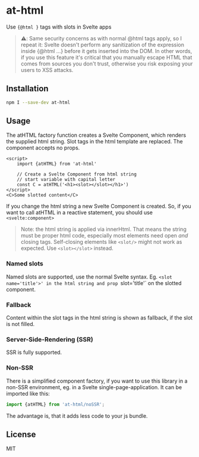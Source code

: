 # at-html

Use `{@html }` tags with slots in Svelte apps 

> ⚠️: Same security concerns as with normal @html tags apply, so I repeat it:
Svelte doesn't perform any sanitization of the expression inside {@html ...} before it gets inserted into the DOM. In other words, if you use this feature it's critical that you manually escape HTML that comes from sources you don't trust, otherwise you risk exposing your users to XSS attacks.

## Installation

```bash
npm I --save-dev at-html
```

## Usage

The atHTML factory function creates a Svelte Component,
which renders the supplied html string. 
Slot tags in the html template are replaced.
The component accepts no props.

```svelte
<script>
    import {atHTML} from 'at-html'

    // Create a Svelte Component from html string
    // start variable with capital letter
    const C = atHTML('<h1><slot></slot></h1>')
</script>
<C>Some slotted content</C>
```

If you change the html string a new Svelte Component is created.
So, if you want to call atHTML in a reactive statement,
you should use `<svelte:component>`

> Note: the html string is applied via innerHtml.
That means the string must be proper html code,
especially most elements need open *and* closing tags.
Self-closing elements like `<slot/>` might not
work as expected. Use `<slot></slot>` instead.

### Named slots

Named slots are supported, use the normal Svelte syntax.
Eg. `<slot name='title'>' in the html string and
prop `slot='title'` on the slotted component.

### Fallback 

Content within the slot tags in the html string
is shown as fallback, if the slot is not filled.

### Server-Side-Rendering (SSR)

SSR is fully supported. 

### Non-SSR

There is a simplified component factory, if you want to use this library in a non-SSR environment,
eg. in a Svelte single-page-application. It can be imported like this:

```javascript
import {atHTML} from 'at-html/noSSR';
```

The advantage is, that it adds less code to your js bundle. 

## License

MIT
